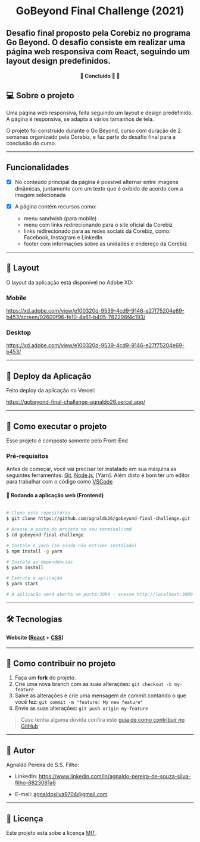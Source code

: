 <h1 align="center">
     GoBeyond Final Challenge (2021)
</h1>

## Desafio final proposto pela Corebiz no programa Go Beyond. O desafio consiste em realizar uma página web responsiva com React, seguindo um layout design predefinidos.

<h4 align="center">
	🚧   Concluído 🚀 🚧
</h4>

## 💻 Sobre o projeto
Uma página web responsiva, feita seguindo um layout e design predefinido. A página é responsiva, se adapta a vários tamanhos de tela.

O projeto foi construído durante o Go Beyond, curso com duração de 2 semanas organizado pela Corebiz, e faz parte do desafio final para a conclusão do curso.

---

## Funcionalidades

- [x] No conteúdo principal da página é possível alternar entre imagens dinâmicas, juntamente com um texto que é exibido de acordo com a imagem selecionada

- [x] A página contém recursos como:
    - menu sandwish (para mobile)
    - menu com links redirecionando para o site oficial da Corebiz
    - links redirecionado para as redes sociais da Corebiz, como: Facebook, Instagram e LinkedIn
    - footer com informações sobre as unidades e endereço da Corebiz

---

## 🎨 Layout

O layout da aplicação está disponível no Adobe XD:

### Mobile
<https://xd.adobe.com/view/e100320d-9539-4cd9-9146-e27f75204e69-b453/screen/02609f96-fe10-4a61-b495-782296f4c193/>

### Desktop
<https://xd.adobe.com/view/e100320d-9539-4cd9-9146-e27f75204e69-b453/>

---

## 🚀 Deploy da Aplicação

Feito deploy da aplicação no Vercel:

<https://gobeyond-final-challenge-agnaldo26.vercel.app/>

---

## 🚀 Como executar o projeto

Esse projeto é composto somente pelo Front-End

### Pré-requisitos

Antes de começar, você vai precisar ter instalado em sua máquina as seguintes ferramentas:
[Git](https://git-scm.com), [Node.js](https://nodejs.org/en/), [Yarn]. 
Além disto é bom ter um editor para trabalhar com o código como [VSCode](https://code.visualstudio.com/)

#### 🧭 Rodando a aplicação web (Frontend)

```bash

# Clone este repositório
$ git clone https://github.com/agnaldo26/gobeyond-final-challenge.git

# Acesse a pasta do projeto no seu terminal/cmd
$ cd gobeyond-final-challenge

# Instale o yarn (se ainda não estiver instalado)
$ npm install -g yarn

# Instale as dependências
$ yarn install

# Execute a aplicação
$ yarn start

# A aplicação será aberta na porta:3000 - acesse http://localhost:3000

```
---

## 🛠 Tecnologias

#### **Website**  ([React](https://reactjs.org/) + [CSS](https://developer.mozilla.org/pt-BR/docs/Web/CSS))

---

## 💪 Como contribuir no projeto

1. Faça um **fork** do projeto.
2. Crie uma nova branch com as suas alterações: `git checkout -b my-feature`
3. Salve as alterações e crie uma mensagem de commit contando o que você fez: `git commit -m "feature: My new feature"`
4. Envie as suas alterações: `git push origin my-feature`
> Caso tenha alguma dúvida confira este [guia de como contribuir no GitHub](./CONTRIBUTING.md)

---

## 🦸 Autor

Agnaldo Pereira de S.S. Filho:
 - LinkedIn:
<https://www.linkedin.com/in/agnaldo-pereira-de-souza-silva-filho-8823081a6>

 - E-mail:
<a href='mailto:agnaldosilva9704@gmail.com'>agnaldosilva9704@gmail.com</a>

---

## 📝 Licença

Este projeto esta sobe a licença [MIT](./LICENSE).
